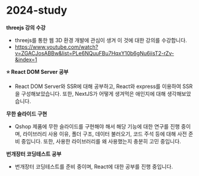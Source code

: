 # 2024-study

**threejs 강의 수강**
- threejs를 통한 웹 3D 환경 개발에 관심이 생겨 이 것에 대한 강의를 수강합니다.
- https://www.youtube.com/watch?v=ZGACJosABBw&list=PLe6NQuuFBu7HqxY10b6gNu6iisT2-rZv-&index=1

**⭐ React DOM Server 공부**
- React DOM Server와 SSR에 대해 공부하고, React와 express를 이용하여 SSR을 구성해보았습니다. 또한, NextJS가 어떻게 생겨먹은 애인지에 대해 생각해보았습니다.

**무한 슬라이드 구현**
- Qshop 제품에 무한 슬라이드를 구현해야 해서 해당 기능에 대한 연구를 진행 중이며, 라이브러리 사용 이유, 폴더 구조, 데이터 불러오기, 코드 주석 등에 대해 사전 준비 중입니다. 또한, 사용한 라이브러리를 왜 사용했는지 충분히 고민 중입니다.

**번개장터 코딩테스트 공부**
- 번개장터 코딩테스트를 준비 중이며, React에 대한 공부를 진행 중입니다.
